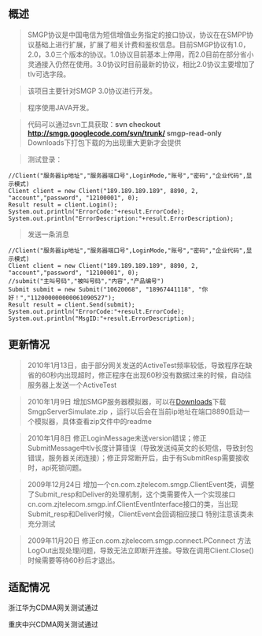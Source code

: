## 概述 ##

> SMGP协议是中国电信为短信增值业务指定的接口协议，协议在在SMPP协议基础上进行扩展，扩展了相关计费和鉴权信息。目前SMGP协议有1.0，2.0，3.0三个版本的协议。1.0协议目前基本上停用，而2.0目前在部分省小灵通接入仍然在使用。3.0协议时目前最新的协议，相比2.0协议主要增加了tlv可选字段。

> 该项目主要针对SMGP 3.0协议进行开发。

> 程序使用JAVA开发。

> 代码可以通过svn工具获取：**svn checkout http://smgp.googlecode.com/svn/trunk/ smgp-read-only**
> Downloads下打包下载的为出现重大更新才会提供

> 测试登录：
```
//Client("服务器ip地址","服务器端口号",LoginMode,"账号","密码","企业代码",显示模式)
Client client = new Client("189.189.189.189", 8890, 2, "account","password", "12100001", 0);
Result result = client.Login();
System.out.println("ErrorCode:"+result.ErrorCode);
System.out.println("ErrorDescription:"+result.ErrorDescription);
```


> 发送一条消息
```
//Client("服务器ip地址","服务器端口号",LoginMode,"账号","密码","企业代码",显示模式)
Client client = new Client("189.189.189.189", 8890, 2, "account","password", "12100001", 0);
//submit("主叫号码","被叫号码","内容","产品编号")
Submit submit = new Submit("10620068", "18967441118", "你好！","112000000000061090527"); 
Result result = client.Send(submit);
System.out.println("ErrorCode:"+result.ErrorCode);
System.out.println("MsgID:"+result.ErrorDescription);
```

## 更新情况 ##
> 2010年1月13日，由于部分网关发送的ActiveTest频率较低，导致程序在缺省的60秒内出现超时，修正程序在出现60秒没有数据过来的时候，自动往服务器上发送一个ActiveTest

> 2010年1月9日 增加SMGP服务器模拟器，可以在[Downloads](Downloads.md)下载SmgpServerSimulate.zip ，运行以后会在当前ip地址在端口8890启动一个模拟器，具体查看zip文件中的readme

> 2010年1月8日 修正LoginMessage未送version错误；修正SubmitMessage中tlv长度计算错误（导致发送纯英文的长短信，导致封包错误，服务器关闭连接）；修正异常断开后，由于有SubmitResp需要接收时，api死锁问题。

> 2009年12月24日 增加一个cn.com.zjtelecom.smgp.ClientEvent类，调整了Submit\_resp和Deliver的处理机制，这个类需要传入一个实现接口cn.com.zjtelecom.smgp.inf.ClientEventInterface接口的类，当出现Submit\_resp和Deliver时候，ClientEvent会回调相应接口 特别注意该类未充分测试

> 2009年11月20日 修正cn.com.zjtelecom.smgp.connect.PConnect 方法LogOut出现处理问题，导致无法立即断开连接。导致在调用Client.Close()时候需要等待60秒后才退出。

## 适配情况 ##

浙江华为CDMA网关测试通过

重庆中兴CDMA网关测试通过


